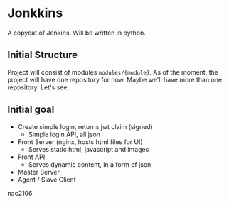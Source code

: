 # Jonkkins
A copycat of Jenkins. Will be written in python.

## Initial Structure
Project will consist of modules `modules/{module}`. As of the
moment, the project will have one repository for now. Maybe we'll
have more than one repository. Let's see.





## Initial goal
* Create simple login, returns jwt claim (signed)
  - Simple login API, all json
* Front Server (nginx, hosts html files for UI)
  - Serves static html, javascript and images
* Front API
  - Serves dynamic content, in a form of json
* Master Server 
* Agent / Slave Client


nac2106